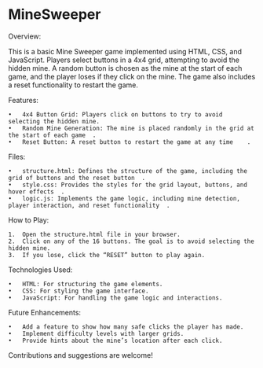 # MineSweeper
Overview:

This is a basic Mine Sweeper game implemented using HTML, CSS, and JavaScript. Players select buttons in a 4x4 grid, attempting to avoid the hidden mine. A random button is chosen as the mine at the start of each game, and the player loses if they click on the mine. The game also includes a reset functionality to restart the game.

Features:

	•	4x4 Button Grid: Players click on buttons to try to avoid selecting the hidden mine.
	•	Random Mine Generation: The mine is placed randomly in the grid at the start of each game ￼.
	•	Reset Button: A reset button to restart the game at any time ￼ ￼.

Files:

	•	structure.html: Defines the structure of the game, including the grid of buttons and the reset button ￼.
	•	style.css: Provides the styles for the grid layout, buttons, and hover effects ￼.
	•	logic.js: Implements the game logic, including mine detection, player interaction, and reset functionality ￼.

How to Play:

	1.	Open the structure.html file in your browser.
	2.	Click on any of the 16 buttons. The goal is to avoid selecting the hidden mine.
	3.	If you lose, click the “RESET” button to play again.

Technologies Used:

	•	HTML: For structuring the game elements.
	•	CSS: For styling the game interface.
	•	JavaScript: For handling the game logic and interactions.

Future Enhancements:

	•	Add a feature to show how many safe clicks the player has made.
	•	Implement difficulty levels with larger grids.
	•	Provide hints about the mine’s location after each click.

Contributions and suggestions are welcome!
